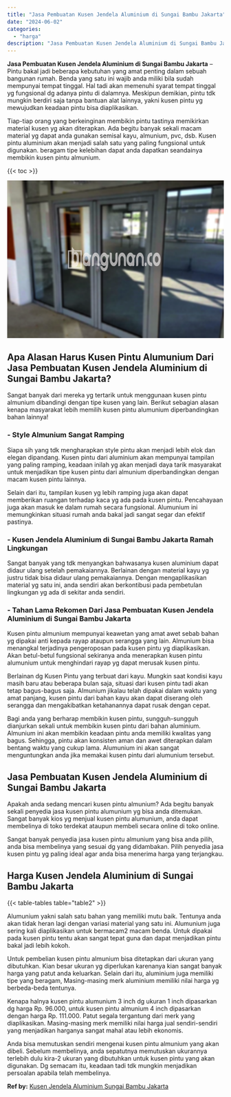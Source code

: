 ```yaml
---
title: "Jasa Pembuatan Kusen Jendela Aluminium di Sungai Bambu Jakarta"
date: "2024-06-02"
categories: 
  - "harga"
description: "Jasa Pembuatan Kusen Jendela Aluminium di Sungai Bambu Jakarta. Anda bisa memutuskan sendiri mengenai kusen pintu almunium yang akan dibeli. Sebelum membelin..."
---
```


**Jasa Pembuatan Kusen Jendela Aluminium di Sungai Bambu Jakarta** – Pintu bakal jadi beberapa kebutuhan yang amat penting dalam sebuah bangunan rumah. Benda yang satu ini wajib anda miliki bila sudah mempunyai tempat tinggal. Hal tadi akan memenuhi syarat tempat tinggal yg fungsional dg adanya pintu di dalamnya. Meskipun demikian, pintu tdk mungkin berdiri saja tanpa bantuan alat lainnya, yakni kusen pintu yg mewujudkan keadaan pintu bisa diaplikasikan.

Tiap-tiap orang yang berkeinginan membikin pintu tastinya memikirkan material kusen yg akan diterapkan. Ada begitu banyak sekali macam material yg dapat anda gunakan semisal kayu, almunium, pvc, dsb. Kusen pintu aluminium akan menjadi salah satu yang paling fungsional untuk digunakan. beragam tipe kelebihan dapat anda dapatkan seandainya membikin kusen pintu almunium.

{{< toc >}}

![Jasa Pembuatan Kusen Jendela Aluminium di Sungai Bambu Jakarta](/images/harga-kusen-jendela-alumunium-36.png)

## Apa Alasan Harus Kusen Pintu Alumunium Dari Jasa Pembuatan Kusen Jendela Aluminium di Sungai Bambu Jakarta?

Sangat banyak dari mereka yg tertarik untuk menggunaan kusen pintu almunium dibandingi dengan tipe kusen yang lain. Berikut sebagian alasan kenapa masyarakat lebih memilih kusen pintu alumunium diperbandingkan bahan lainnya!

### \- Style Almunium Sangat Ramping

Siapa sih yang tdk mengharapkan style pintu akan menjadi lebih elok dan elegan dipandang. Kusen pintu dari aluminium akan mempunyai tampilan yang paling ramping, keadaan inilah yg akan menjadi daya tarik masyarakat untuk menjadikan tipe kusen pintu dari almunium diperbandingkan dengan macam kusen pintu lainnya.

Selain dari itu, tampilan kusen yg lebih ramping juga akan dapat memberikan ruangan terhadap kaca yg ada pada kusen pintu. Pencahayaan juga akan masuk ke dalam rumah secara fungsional. Alumunium ini memungkinkan situasi rumah anda bakal jadi sangat segar dan efektif pastinya.

### \- Kusen Jendela Aluminium di Sungai Bambu Jakarta Ramah Lingkungan

Sangat banyak yang tdk menyangkan bahwasanya kusen aluminium dapat didaur ulang setelah pemakaiannya. Berlainan dengan material kayu yg justru tidak bisa didaur ulang pemakaiannya. Dengan mengaplikasikan material yg satu ini, anda sendiri akan berkontibusi pada pembetulan lingkungan yg ada di sekitar anda sendiri.

### \- Tahan Lama Rekomen Dari Jasa Pembuatan Kusen Jendela Aluminium di Sungai Bambu Jakarta

Kusen pintu almunium mempunyai keawetan yang amat awet sebab bahan yg dipakai anti kepada rayap ataupun serangga yang lain. Almunium bisa menangkal terjadinya pengeroposan pada kusen pintu yg diaplikasikan. Akan betul-betul fungsional sekiranya anda menerapkan kusen pintu alumunium untuk menghindari rayap yg dapat merusak kusen pintu.

Berlainan dg Kusen Pintu yang terbuat dari kayu. Mungkin saat kondisi kayu masih baru atau beberapa bulan saja, situasi dari kusen pintu tadi akan tetap bagus-bagus saja. Almunium jikalau telah dipakai dalam waktu yang amat panjang, kusen pintu dari bahan kayu akan dapat diserang oleh serangga dan mengakibatkan ketahanannya dapat rusak dengan cepat.

Bagi anda yang berharap membikin kusen pintu, sungguh-sungguh dianjurkan sekali untuk membikin kusen pintu dari bahan aluminium. Almunium ini akan membikin keadaan pintu anda memiliki kwalitas yang bagus. Sehingga, pintu akan konsisten aman dan awet diterapkan dalam bentang waktu yang cukup lama. Alumunium ini akan sangat menguntungkan anda jika memakai kusen pintu dari alumunium tersebut.

## Jasa Pembuatan Kusen Jendela Aluminium di Sungai Bambu Jakarta

Apakah anda sedang mencari kusen pintu almunium? Ada begitu banyak sekali penyedia jasa kusen pintu alumunium yg bisa anda ditemukan. Sangat banyak kios yg menjual kusen pintu alumunium, anda dapat membelinya di toko terdekat ataupun membeli secara online di toko online.

Sangat banyak penyedia jasa kusen pintu almunium yang bisa anda pilih, anda bisa membelinya yang sesuai dg yang didambakan. Pilih penyedia jasa kusen pintu yg paling ideal agar anda bisa menerima harga yang terjangkau.

## Harga Kusen Jendela Aluminium di Sungai Bambu Jakarta

{{< table-tables table="table2" >}}

Alumunium yakni salah satu bahan yang memiliki mutu baik. Tentunya anda akan tidak heran lagi dengan variasi material yang satu ini. Alumunium juga sering kali diaplikasikan untuk bermacam2 macam benda. Untuk dipakai pada kusen pintu tentu akan sangat tepat guna dan dapat menjadikan pintu bakal jadi lebih kokoh.

Untuk pembelian kusen pintu almunium bisa ditetapkan dari ukuran yang dibutuhkan. Kian besar ukuran yg diperlukan karenanya kian sangat banyak harga yang patut anda keluarkan. Selain dari itu, aluminium juga memiliki tipe yang beragam, Masing-masing merk aluminium memiliki nilai harga yg berbeda-beda tentunya.

Kenapa halnya kusen pintu alumunium 3 inch dg ukuran 1 inch dipasarkan dg harga Rp. 96.000, untuk kusen pintu almunium 4 inch dipasarkan dengan harga Rp. 111.000. Patut segala tergantung dari merk yang diaplikasikan. Masing-masing merk memiliki nilai harga jual sendiri-sendiri yang menjadikan harganya sangat mahal atau lebih ekonomis.

Anda bisa memutuskan sendiri mengenai kusen pintu almunium yang akan dibeli. Sebelum membelinya, anda sepatutnya memutuskan ukurannya terlebih dulu kira-2 ukuran yang dibutuhkan untuk kusen pintu yang akan digunakan. Dg semacam itu, keadaan tadi tdk mungkin menjadikan persoalan apabila telah membelinya.

**Ref by:** [Kusen Jendela Aluminium Sungai Bambu Jakarta](https://id.wikipedia.org/wiki/Kusen)
